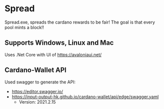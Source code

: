 # Spread
Spread.exe, spreads the cardano rewards to be fair! 
The goal is that every pool mints a block!!

## Supports Windows, Linux and Mac

Uses .Net Core with UI of https://avaloniaui.net/

## Cardano-Wallet API

Used swagger to generate the API:
+  https://editor.swagger.io/
+ https://input-output-hk.github.io/cardano-wallet/api/edge/swagger.yaml
  + Version: 2021.2.15

